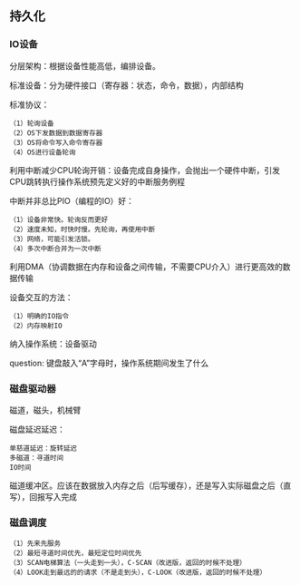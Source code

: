 ## 持久化

### IO设备

分层架构：根据设备性能高低，编排设备。

标准设备：分为硬件接口（寄存器：状态，命令，数据），内部结构

标准协议：

    （1）轮询设备
    （2）OS下发数据到数据寄存器
    （3）OS将命令写入命令寄存器
    （4）OS进行设备轮询

利用中断减少CPU轮询开销：设备完成自身操作，会抛出一个硬件中断，引发CPU跳转执行操作系统预先定义好的中断服务例程

中断并非总比PIO（编程的IO）好：

    （1）设备非常快。轮询反而更好
    （2）速度未知，时快时慢。先轮询，再使用中断
    （3）网络，可能引发活锁。
    （4）多次中断合并为一次中断

利用DMA（协调数据在内存和设备之间传输，不需要CPU介入）进行更高效的数据传输

设备交互的方法：

    （1）明确的IO指令
    （2）内存映射IO

纳入操作系统：设备驱动

question: 键盘敲入“A”字母时，操作系统期间发生了什么

### 磁盘驱动器

磁道，磁头，机械臂

磁盘延迟延迟：

    单慈道延迟：旋转延迟
    多磁道：寻道时间
    IO时间

磁道缓冲区。应该在数据放入内存之后（后写缓存），还是写入实际磁盘之后（直写），回报写入完成

### 磁盘调度

    （1）先来先服务
    （2）最短寻道时间优先，最短定位时间优先
    （3）SCAN电梯算法（一头走到一头），C-SCAN（改进版，返回的时候不处理）
    （4）LOOK走到最远的的请求（不是走到头），C-LOOK（改进版，返回的时候不处理）







